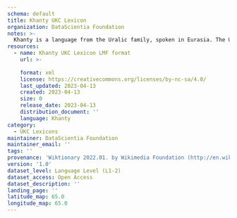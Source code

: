 ```yaml
---
schema: default
title: Khanty UKC Lexicon
organization: DataScientia Foundation
notes: >-
  Khanty is a language from the Uralic family, spoken in Eurasia. The UKC Lexicon of Khanty is represented as a lexico-semantic network. It consists of words, word senses, synsets, as well as sense-level and synset-level relationships.
resources:
  - name: Khanty UKC Lexicon LMF format
    url: >-
      
    format: xml
    license: https://creativecommons.org/licenses/by-nc-sa/4.0/
    last_updated: 2023-04-13
    created: 2023-04-13
    size: 0
    release_date: 2023-04-13
    distribution_document: ''
    language: Khanty
category:
  - UKC Lexicons
maintainer: DataScientia Foundation
maintainer_email: ''
tags: ''
provenance: 'Wiktionary 2022.01. by Wikimedia Foundation (http://en.wiktionary.org); CogNet 2.1 by Khuyagbaatar Batsuren, National University of Mongolia (http://cognet.ukc.disi.unitn.it); UniMet: Universal Metonymy 1.0 by Temuulen Khishigsuren and Gábor Bella (http://ukc.disi.unitn.it/index.php/metonymy/); MorphyNet 2.0 by Gábor Bella and Khuyagbaatar Batsuren (http://ukc.disi.unitn.it/index.php/morphynet/); NorthEuraLex 0.9 by Johannes Dellert and Gerhard Jäger, Eberhard Karls Universität Tübingen (http://northeuralex.org/); Princeton WordNet 2.1 by Princeton University (https://wordnet.princeton.edu)'
version: '1.0'
dataset_level: Language Level (L1-2)
dataset_access: Open Access
dataset_description: ''
landing_page: ''
latitude_map: 65.0
longitude_map: 65.0
---
```

